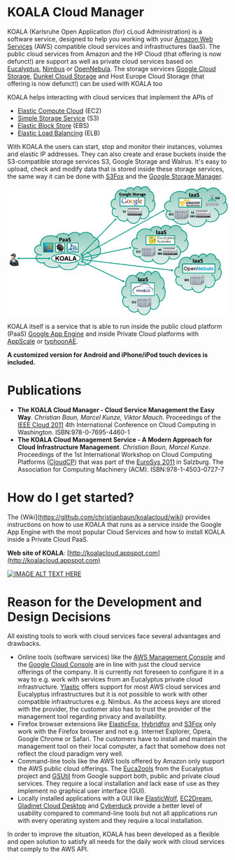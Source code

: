 # KOALA Cloud Manager

KOALA (Karlsruhe Open Application (for) cLoud Administration) is a software service, designed to help you working with your [Amazon Web Services](http://aws.amazon.com) (AWS) compatible cloud services and infrastructures (IaaS). The public cloud services from Amazon and the HP Cloud (that offering is now defunct!) are support as well as private cloud services based on [Eucalyptus](https://github.com/eucalyptus/eucalyptus), [Nimbus](https://github.com/nimbusproject/nimbus) or [OpenNebula](https://github.com/OpenNebula/one). The storage services [Google Cloud Storage](https://cloud.google.com/storage/), [Dunkel Cloud Storage](https://www.dunkel.de/s3) and Host Europe Cloud Storage (that offering is now defunct!) can be used with KOALA too

KOALA helps interacting with cloud services that implement the APIs of 

- [Elastic Compute Cloud](http://aws.amazon.com/ec2/) (EC2) 
- [Simple Storage Service](http://aws.amazon.com/s3/) (S3)
- [Elastic Block Store](http://aws.amazon.com/ebs/) (EBS) 
- [Elastic Load Balancing](http://aws.amazon.com/elasticloadbalancing/) (ELB)

With KOALA the users can start, stop and monitor their instances, volumes and elastic IP addresses. They can also create and erase buckets inside the S3-compatible storage services S3, Google Storage and Walrus. It's easy to upload, check and modify data that is stored inside these storage services, the same way it can be done with [S3Fox](http://www.s3fox.net) and the [Google Storage Manager](https://sandbox.google.com/storage/).

![KOALA](bilder/KOALA_zusammenhang_kompakt5.png)

KOALA itself is a service that is able to run inside the public cloud platform (PaaS) [Google App Engine](http://appengine.google.com) and inside Private Cloud platforms with [AppScale](https://github.com/AppScale/appscale) or [typhoonAE](http://code.google.com/p/typhoonae/).

**A customized version for Android and iPhone/iPod touch devices is included.**

# Publications

- **The KOALA Cloud Manager - Cloud Service Management the Easy Way**. *Christian Baun, Marcel Kunze, Viktor Mauch*. Proceedings of the [IEEE Cloud 2011](http://www.thecloudcomputing.org/2011/index.html) 4th International Conference on Cloud Computing in Washington. ISBN:978-0-7695-4460-1
- **The KOALA Cloud Management Service - A Modern Approach for Cloud Infrastructure Management**. *Christian Baun, Marcel Kunze*. Proceedings of the 1st International Workshop on Cloud Computing Platforms ([CloudCP](http://www.wikibench.eu/CloudCP/)) that was part of the [EuroSys 2011](http://eurosys2011.cs.uni-salzburg.at) in Salzburg. The Association for Computing Machinery (ACM). ISBN:978-1-4503-0727-7

# How do I get started?

The {Wiki](https://github.com/christianbaun/koalacloud/wiki) provides instructions on how to use KOALA that runs as a service inside the Google App Engine with the most popular Cloud Services and how to install KOALA inside a Private Cloud PaaS.

**Web site of KOALA**: [http://koalacloud.appspot.com](http://koalacloud.appspot.com)

[![IMAGE ALT TEXT HERE](http://img.youtube.com/vi/S8pGPm-vSTk/0.jpg)](http://www.youtube.com/watch?v=S8pGPm-vSTk)

# Reason for the Development and Design Decisions

All existing tools to work with cloud services face several advantages and drawbacks.

- Online tools (software services) like the [AWS Management Console](http://aws.amazon.com/console/) and the [Google Cloud Console](https://console.cloud.google.com) are in line with just the cloud service offerings of the company. It is currently not foreseen to configure it in a way to e.g. work with services from an Eucalyptus private cloud infrastructure. [Ylastic](http://www.ylastic.com) offers support for most AWS cloud services and Eucalyptus infrastructures but it is not possible to work with other compatible infrastructures e.g. Nimbus. As the access keys are stored with the provider, the customer also has to trust the provider of the management tool regarding privacy and availability.
- Firefox browser extensions like [ElasticFox](https://sourceforge.net/projects/elasticfox/), [Hybridfox](http://code.google.com/p/hybridfox/) and [S3Fox](http://www.s3fox.net) only work with the Firefox browser and not e.g. Internet Explorer, Opera, Google Chrome or Safari. The customers have to install and maintain the management tool on their local computer, a fact that somehow does not reflect the cloud paradigm very well.
- Command-line tools like the AWS tools offered by Amazon only support the AWS public cloud offerings. The [Euca2ools](https://github.com/eucalyptus/euca2ools) from the Eucalyptus project and [GSUtil](https://cloud.google.com/storage/docs/gsutil) from Google support both, public and private cloud services. They require a local installation and lack ease of use as they implement no graphical user interface (GUI).
- Locally installed applications with a GUI like [ElasticWolf](http://www.elasticwolf.com), [EC2Dream](https://github.com/neillturner/ec2dream), [Gladinet Cloud Desktop](http://www.gladinet.com) and [Cyberduck](https://cyberduck.io) provide a better level of usability compared to command-line tools but not all applications run with every operating system and they require a local installation.

In order to improve the situation, KOALA has been developed as a flexible and open solution to satisfy all needs for the daily work with cloud services that comply to the AWS API.

